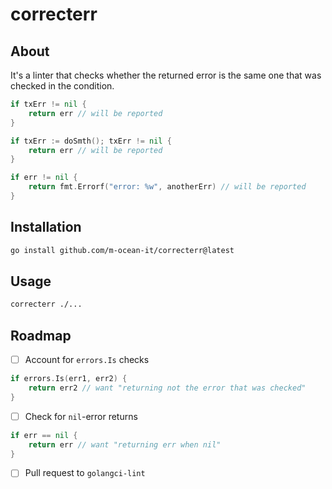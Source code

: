 # correcterr

## About

It's a linter that checks whether the returned error is the same one that was checked in the condition.

```go
if txErr != nil {
    return err // will be reported
}
```

```go
if txErr := doSmth(); txErr != nil {
    return err // will be reported
}
```

```go
if err != nil {
    return fmt.Errorf("error: %w", anotherErr) // will be reported
}
```

## Installation
```sh
go install github.com/m-ocean-it/correcterr@latest
```

## Usage
```sh
correcterr ./...
```

## Roadmap

- [ ] Account for `errors.Is` checks
```go
if errors.Is(err1, err2) {
    return err2 // want "returning not the error that was checked"
}
```

- [ ] Check for `nil`-error returns
```go
if err == nil {
    return err // want "returning err when nil"
}
```

- [ ] Pull request to `golangci-lint`
